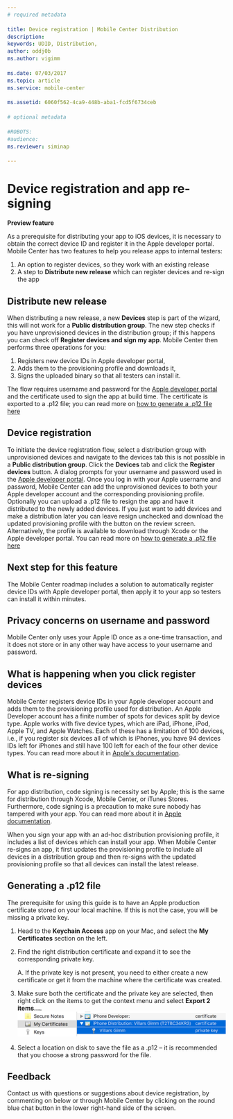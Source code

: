 ```yaml
---
# required metadata

title: Device registration | Mobile Center Distribution
description: 
keywords: UDID, Distribution,
author: oddj0b
ms.author: vigimm

ms.date: 07/03/2017
ms.topic: article
ms.service: mobile-center

ms.assetid: 6060f562-4ca9-448b-aba1-fcd5f6734ceb

# optional metadata

#ROBOTS:
#audience:
ms.reviewer: siminap

---
```


# Device registration and app re-signing
**Preview feature** 

As a prerequisite for distributing your app to iOS devices, it is necessary to obtain the correct device ID and register it in the Apple developer portal. Mobile Center has two features to help you release apps to internal testers: 

1. An option to register devices, so they work with an existing release
2. A step to **Distribute new release** which can register devices and re-sign the app

## Distribute new release
When distributing a new release, a new **Devices** step is part of the wizard, this will not work for a **Public distribution group**. The new step checks if you have unprovisioned devices in the distribution group; if this happens you can check off  **Register devices and sign my app**. Mobile Center then performs three operations for you:

1. Registers new device IDs in Apple developer portal,
2. Adds them to the provisioning profile and downloads it,
3. Signs the uploaded binary so that all testers can install it.

The flow requires username and password for the [Apple developer portal](https://developer.apple.com/) and the certificate used to sign the app at build time. The certificate is exported to a .p12 file; you can read more on [how to generate a .p12 file here](#generating-a-p12-file)

## Device registration
To initiate the device registration flow, select a distribution group with unprovisioned devices and navigate to the devices tab this is not possible in a **Public distribution group**. Click the **Devices** tab and click the **Register devices** button. A dialog prompts for your username and password used in the [Apple developer portal](https://developer.apple.com/). Once you log in with your Apple username and password, Mobile Center can add the unprovisioned devices to both your Apple developer account and the corresponding provisioning profile. Optionally you can upload a .p12 file to resign the app and have it distributed to the newly added devices. If you just want to add devices and make a distribution later you can leave resign unchecked and download the updated provisioning profile with the button on the review screen. Alternatively, the profile is available to download through Xcode or the Apple developer portal. You can read more on [how to generate a .p12 file here](#generating-a-p12-file)

## Next step for this feature
The Mobile Center roadmap includes a solution to automatically register device IDs with Apple developer portal, then apply it to your app so testers can install it within minutes.

## Privacy concerns on username and password
Mobile Center only uses your Apple ID once as a one-time transaction, and it does not store or in any other way have access to your username and password. 

## What is happening when you click register devices
Mobile Center registers device IDs in your Apple developer account and adds them to the provisioning profile used for distribution. An Apple Developer account has a finite number of spots for devices split by device type. Apple works with five device types, which are iPad, iPhone, iPod, Apple TV, and Apple Watches. Each of these has a limitation of 100 devices, i.e., if you register six devices all of which is iPhones, you have 94 devices IDs left for iPhones and still have 100 left for each of the four other device types. You can read more about it in [Apple's documentation](https://developer.apple.com/library/content/documentation/IDEs/Conceptual/AppDistributionGuide/MaintainingProfiles/MaintainingProfiles.html#//apple_ref/doc/uid/TP40012582-CH30-SW10).

## What is re-signing
For app distribution, code signing is necessity set by Apple; this is the same for distribution through Xcode, Mobile Center, or iTunes Stores. Furthermore, code signing is a precaution to make sure nobody has tampered with your app. You can read more about it in [Apple documentation](https://developer.apple.com/library/content/documentation/IDEs/Conceptual/AppDistributionGuide/MaintainingCertificates/MaintainingCertificates.html#//apple_ref/doc/uid/TP40012582-CH31-SW2).

When you sign your app with an ad-hoc distribution provisioning profile, it includes a list of devices which can install your app. When Mobile Center re-signs an app, it first updates the provisioning profile to include all devices in a distribution group and then re-signs with the updated provisioning profile so that all devices can install the latest release. 

## Generating a .p12 file
The prerequisite for using this guide is to have an Apple production certificate stored on your local machine. If this is not the case, you will be missing a private key.

1. Head to the **Keychain Access** app on your Mac, and select the **My Certificates** section on the left.
2. Find the right distribution certificate and expand it to see the corresponding private key.
	
	A. If the private key is not present, you need to either create a new certificate or get it from the machine where the certificate was created.

3. Make sure both the certificate and the private key are selected, then right click on the items to get the context menu and select **Export 2 items…**. ![Export certificate from keychain][export-certificate]
4. Select a location on disk to save the file as a .p12 – it is recommended that you choose a strong password for the file.

[export-certificate]: images/ios-keychain-certificates.png

## Feedback
Contact us with questions or suggestions about device registration, by commenting on below or through Mobile Center by clicking on the round blue chat button in the lower right-hand side of the screen.

